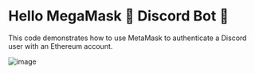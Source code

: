 # Hello MegaMask 🦊 Discord Bot 🤖

This code demonstrates how to use MetaMask to authenticate a Discord user with an Ethereum account.

![image](https://github.com/user-attachments/assets/a3ffb309-1b90-4f44-b86c-97aa9d890008)
